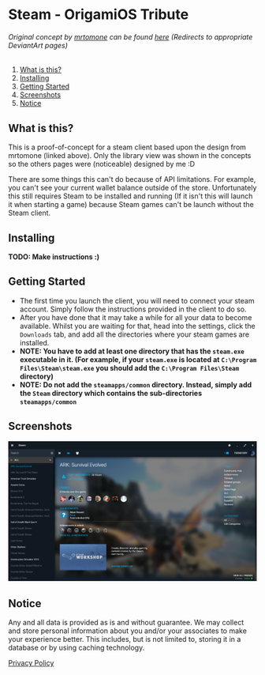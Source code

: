 # Steam - OrigamiOS Tribute
###### Original concept by [mrtomone](http://mrtomone.deviantart.com/) can be found [here](http://www.deviantart.com/art/Origami-OS-2-4-2-Concept-Update-556728058) (Redirects to appropriate DeviantArt pages)

1. [What is this?](#what-is-this)
2. [Installing](#installing)
3. [Getting Started](#getting-started)
4. [Screenshots](#screenshots)
5. [Notice](#notice)

## What is this?
This is a proof-of-concept for a steam client based upon the design from mrtomone (linked above). Only the library view was shown in the concepts so the others pages were (noticeable) designed by me :D

There are some things this can't do because of API limitations. For example, you can't see your current wallet balance outside of the store. Unfortunately this still requires Steam to be installed and running (If it isn't this will launch it when starting a game) because Steam games can't be launch without the Steam client.

## Installing
**TODO: Make instructions :)**

## Getting Started
- The first time you launch the client, you will need to connect your steam account. Simply follow the instructions provided in the client to do so.
- After you have done that it may take a while for all your data to become available. Whilst you are waiting for that, head into the settings, click the `Downloads` tab, and add all the directories where your steam games are installed.
- **NOTE: You have to add at least one directory that has the `steam.exe` executable in it. (For example, if your `steam.exe` is located at `C:\Program Files\Steam\steam.exe` you should add the `C:\Program Files\Steam` directory)**
- **NOTE: Do not add the `steamapps/common` directory. Instead, simply add the `Steam` directory which contains the sub-directories `steamapps/common`**

## Screenshots
![Library View 1](./screenshots/library-001.png)

## Notice
Any and all data is provided as is and without guarantee. We may collect and store personal information about you and/or your associates to make your experience better. This includes, but is not limited to, storing it in a database or by using caching technology.

[Privacy Policy](./public/privacy_policy.html)
